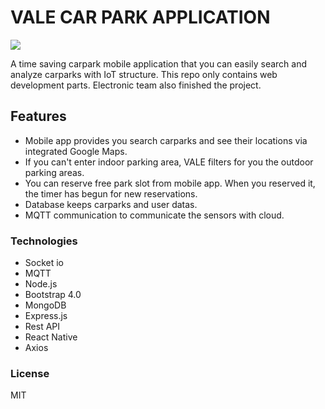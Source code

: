 # VALE CAR PARK APPLICATION

![](https://img.shields.io/github/license/femresirvan/ChatAPP)

A time saving carpark mobile application that you can easily search and analyze carparks with IoT structure.
This repo only contains web development parts. Electronic team also finished the project.

## Features

- Mobile app provides you search carparks and see their locations via integrated Google Maps.
- If you can't enter indoor parking area, VALE filters for you the outdoor parking areas.
- You can reserve free park slot from mobile app. When you reserved it, the timer has begun for new reservations. 
- Database keeps carparks and user datas.
- MQTT communication to communicate the sensors with cloud.

### Technologies

- Socket io
- MQTT
- Node.js
- Bootstrap 4.0
- MongoDB
- Express.js
- Rest API
- React Native
- Axios
 
### License

MIT
